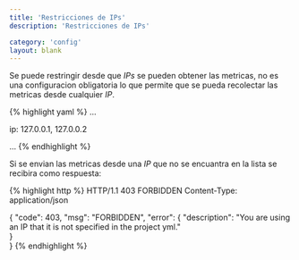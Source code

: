 ```yaml
---
title: 'Restricciones de IPs'
description: 'Restricciones de IPs'

category: 'config'
layout: blank
---
```


Se puede restringir desde que *IPs* se pueden obtener las metricas, no es una configuracion obligatoria lo que permite
que se pueda recolectar las metricas desde cualquier *IP*.

{% highlight yaml %}
...

ip: 127.0.0.1, 127.0.0.2

...
{% endhighlight %}

Si se envian las metricas desde una *IP* que no se encuantra en la lista se recibira como respuesta:

{% highlight http %}
HTTP/1.1 403 FORBIDDEN
Content-Type: application/json

{
    "code": 403,
    "msg": "FORBIDDEN",
    "error": {
        "description": "You are using an IP that it is not specified in the project yml."        
    }   
}
{% endhighlight %}
